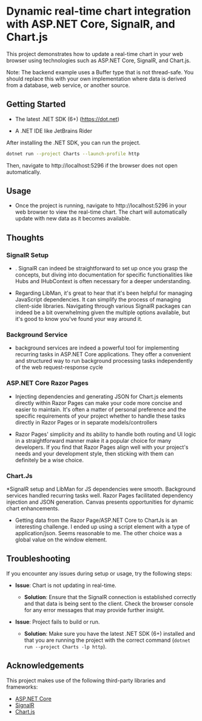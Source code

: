  # Dynamic real-time chart integration with ASP.NET Core, SignalR, and Chart.js

This project demonstrates how to update a real-time chart in your web browser using technologies such as ASP.NET Core, SignalR, and Chart.js.

Note: The backend example uses a Buffer type that is not thread-safe. You should replace this with your own implementation where data is derived from a database, web service, or another source.

## Getting Started
* The latest .NET SDK (6+) (https://dot.net)

* A .NET IDE like JetBrains Rider

After installing the .NET SDK, you can run the project.
```bash
dotnet run --project Charts --launch-profile http
```

Then, navigate to http://localhost:5296 if the browser does not open automatically.

## Usage

* Once the project is running, navigate to http://localhost:5296 in your web browser to view the real-time chart. The chart will automatically update with new data as it becomes available.



## Thoughts

### SignalR Setup



* . SignalR can indeed be straightforward to set up once you grasp the concepts, but diving into documentation for specific functionalities like Hubs and IHubContext<THub> is often necessary for a deeper understanding.

* Regarding LibMan, it's great to hear that it's been helpful for managing JavaScript dependencies. It can simplify the process of managing client-side libraries. Navigating through various SignalR packages can indeed be a bit overwhelming given the multiple options available, but it's good to know you've found your way around it.


### Background Service

* background services are indeed a powerful tool for implementing recurring tasks in ASP.NET Core applications. They offer a convenient and structured way to run background processing tasks independently of the web request-response cycle

### ASP.NET Core Razor Pages

 * Injecting dependencies and generating JSON for Chart.js elements directly within Razor Pages can make your code more concise and easier to maintain. It's often a matter of personal preference and the specific requirements of your project whether to handle these tasks directly in Razor Pages or in separate models/controllers

*  Razor Pages' simplicity and its ability to handle both routing and UI logic in a straightforward manner make it a popular choice for many developers. If you find that Razor Pages align well with your project's needs and your development style, then sticking with them can definitely be a wise choice.


### Chart.Js

*SignalR setup and LibMan for JS dependencies were smooth. Background services handled recurring tasks well. Razor Pages facilitated dependency injection and JSON generation. Canvas presents opportunities for dynamic chart enhancements.

* Getting data from the Razor Page/ASP.NET Core to ChartJs is an interesting challenge. I ended up using a script element with a type of application/json. Seems reasonable to me. The other choice was a global value on the window element.

## Troubleshooting

If you encounter any issues during setup or usage, try the following steps:

- **Issue**: Chart is not updating in real-time.
  - **Solution**: Ensure that the SignalR connection is established correctly and that data is being sent to the client. Check the browser console for any error messages that may provide further insight.

- **Issue**: Project fails to build or run.
  - **Solution**: Make sure you have the latest .NET SDK (6+) installed and that you are running the project with the correct command (`dotnet run --project Charts -lp http`).




## Acknowledgements

This project makes use of the following third-party libraries and frameworks:

- [ASP.NET Core](https://dotnet.microsoft.com/apps/aspnet)
- [SignalR](https://dotnet.microsoft.com/apps/aspnet/signalr)
- [Chart.js](https://www.chartjs.org/)
